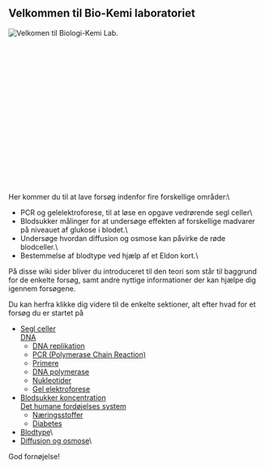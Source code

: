 Velkommen til Bio-Kemi laboratoriet
-----------------------------------

![Velkomen til Biologi-Kemi Lab.](https://s3-us-west-2.amazonaws.com/labster/wiki/media/Title.jpg "fig:Velkomen til Biologi-Kemi Lab.")\
\
\
\
\
\
\
\
\
\
\
\
\
\
\
\
\
\
\
 Her kommer du til at lave forsøg indenfor fire forskellige områder:\

-   PCR og gelelektroforese, til at løse en opgave vedrørende segl
    celler\
-   Blodsukker målinger for at undersøge effekten af forskellige
    madvarer på niveauet af glukose i blodet.\
-   Undersøge hvordan diffusion og osmose kan påvirke de røde
    blodceller.\
-   Bestemmelse af blodtype ved hjælp af et Eldon kort.\

På disse wiki sider bliver du introduceret til den teori som står til
baggrund for de enkelte forsøg, samt andre nyttige informationer der kan
hjælpe dig igennem forsøgene.

Du kan herfra klikke dig videre til de enkelte sektioner, alt efter hvad
for et forsøg du er startet på

-   [Segl celler](/wiki/Segl_Celler "wikilink")\
    [DNA](/wiki/DNA_Bio-Kemi "wikilink")
    -   [DNA replikation](/wiki/DNA_replikation_Bio-Kemi "wikilink")
    -   [PCR (Polymerase Chain Reaction)](/wiki/PCR_Bio-Kemi "wikilink")
    -   [Primere](/wiki/Primere_Bio-Kemi "wikilink")
    -   [DNA polymerase](/wiki/DNA_polymerase_Bio-Kemi "wikilink")
    -   [Nukleotider](/wiki/Nukleotider_Bio-Kemi "wikilink")
    -   [Gel elektroforese](/wiki/Gel_elektroforese_Bio-Kemi "wikilink")
-   [Blodsukker koncentration](/wiki/Blodsukker_koncentration "wikilink")\
    [Det humane fordøjelses system](/wiki/Det_humane_fordøjelses_system "wikilink")
    -   [Næringsstoffer](/wiki/Næringsstoffer "wikilink")
    -   [Diabetes](/wiki/Diabetes "wikilink")
-   [Blodtype](/wiki/Blodtype "wikilink")\
-   [Diffusion og osmose](/wiki/Diffusion_og_osmose "wikilink")\

God fornøjelse!

